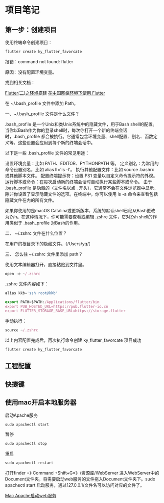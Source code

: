 
# 项目笔记

## 第一步：创建项目

使用终端命令创建项目：

```js
flutter create ky_flutter_favorcate
```

报错：command not found: flutter

原因：没有配置环境变量。

找到相关文档：

[Flutter(二)之环境搭建](https://juejin.cn/post/6844903935132581902)
[在中国网络环境下使用 Flutter](https://docs.flutter.cn/community/china)

在 ~/.bash_profile 文件中添加 Path。

一、~/.bash_profile 文件是什么文件？

.bash_profile 是一个Unix和类Unix系统中的隐藏文件，用于Bash shell的配置。当你以Bash作为你的登录shell时，每次你打开一个新的终端会话时，.bash_profile 都会被执行。它通常包含环境变量、shell配置、别名、函数定义等，这些设置会应用到每个新的终端会话中。

以下是一些 .bash_profile 文件的常见用途：

设置环境变量：比如 PATH、EDITOR、PYTHONPATH 等。
定义别名：为常用的命令设置别名，比如 alias ll='ls -l'。
执行其他配置文件：比如 source .bashrc 或其他脚本文件。
配置终端提示符：设置 PS1 变量以自定义命令提示符的外观。
运行脚本或命令：在每次启动新的终端会话时自动执行某些脚本或命令。
由于 .bash_profile 是隐藏的（文件名以点 . 开头），它通常不会在文件浏览器中显示，除非你设置了显示隐藏文件的选项。在终端中，你可以使用 ls -a 命令来查看包括隐藏文件在内的所有文件。

如果你使用的是macOS Catalina或更新版本，系统的默认shell已经从Bash更改为Zsh。在这种情况下，你可能需要查看或编辑 .zshrc 文件，它对Zsh shell的作用类似于 .bash_profile 对Bash的作用。

二、 ~/.zshrc 文件在什么位置？

在用户的根目录下的隐藏文件。（/Users/yq/）

三、 怎么往 ~/.zshrc 文件里添加 path？

使用文本编辑器打开，直接粘贴到文件里。

```js
open -e ~/.zshrc
```

.zshrc 文件内容如下：

```js
alias kkb='ssh root@kkb'

export PATH=$PATH:/Applications/flutter/bin
export PUB_HOSTED_URL=https://pub.flutter-io.cn
export FLUTTER_STORAGE_BASE_URL=https://storage.flutter
```

手动执行：

```js
source ~/.zshrc
```

以上内容配置完成后，再次执行命令创建 ky_flutter_favorcate 项目成功

```js
flutter create ky_flutter_favorcate
```

## 工程配置



## 快捷键


## 使用mac开启本地服务器


启动Apache服务

```js
sudo apachectl start
```

暂停

```js
sudo apachectl stop
```

重启

```js
sudo apachectl restart
```

打开finder =》 Command +Shift+G=》/资源库/WebServer 进入WebServer中的Document文件夹，将需要启动web服务的文件拖入Document文件夹下。sudo apachectl start 启动服务，通过127.0.0.1/文件名可以访问对应的文件了。

[Mac Apache启动web服务](https://www.jianshu.com/p/38e1a008ca30)